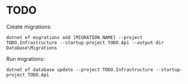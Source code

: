 # TODO

Create migrations:
```console
dotnet ef migrations add [MIGRATION_NAME] --project TODO.Infrastructure --startup-project TODO.Api --output-dir Database\Migrations
```

Run migrations:

```console
dotnet ef database update --project TODO.Infrastructure --startup-project TODO.Api
```